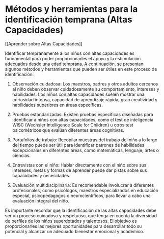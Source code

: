 # Métodos y herramientas para la identificación temprana (Altas Capacidades)

[[Aprender sobre Altas Capacidades]]

Identificar tempranamente a los niños con altas capacidades es fundamental para poder proporcionarles el apoyo y la estimulación adecuados desde una edad temprana. A continuación, se presentan algunos métodos y herramientas que pueden ser útiles en este proceso de identificación:

1. Observación cuidadosa: Los maestros, padres y otros adultos cercanos al niño deben observar cuidadosamente su comportamiento, intereses y habilidades. Los niños con altas capacidades suelen mostrar una curiosidad intensa, capacidad de aprendizaje rápida, gran creatividad y habilidades superiores en áreas específicas.

2. Pruebas estandarizadas: Existen pruebas específicas diseñadas para identificar a niños con altas capacidades, como el test de inteligencia WISC (Wechsler Intelligence Scale for Children) u otros test psicométricos que evalúan diferentes áreas cognitivas.

3. Portafolios de trabajo: Recopilar muestras del trabajo del niño a lo largo del tiempo puede ser útil para identificar patrones de habilidades excepcionales en diferentes áreas, como matemáticas, lenguaje, artes o ciencias.

4. Entrevistas con el niño: Hablar directamente con el niño sobre sus intereses, metas y formas de aprender puede dar pistas sobre sus capacidades y necesidades.

5. Evaluación multidisciplinaria: Es recomendable involucrar a diferentes profesionales, como psicólogos, maestros especializados en educación especial, psicopedagogos o neurocientíficos, para llevar a cabo una evaluación integral del niño.

Es importante recordar que la identificación de las altas capacidades debe ser un proceso cuidadoso y respetuoso, que tenga en cuenta la diversidad de perfiles de los niños superdotados y talentosos. El objetivo es proporcionarles las mejores oportunidades para desarrollar todo su potencial y alcanzar un adecuado bienestar emocional y académico.
